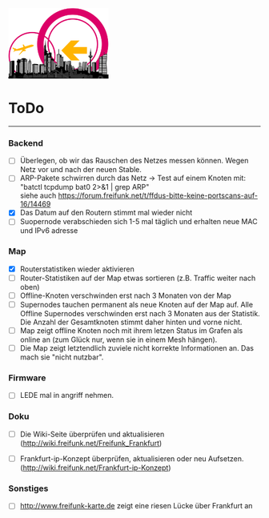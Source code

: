 ![Logo](https://raw.githubusercontent.com/oszilloskop/DiesUndDas/master/images/logo-ffm.png)  

# ToDo

---

### Backend

- [ ] Überlegen, ob wir das Rauschen des Netzes messen können. Wegen Netz vor und nach der neuen Stable.
- [ ] ARP-Pakete schwirren durch das Netz -> Test auf einem Knoten mit: "batctl tcpdump bat0 2>&1 | grep ARP"  
siehe auch https://forum.freifunk.net/t/ffdus-bitte-keine-portscans-auf-16/14469
- [x] Das Datum auf den Routern stimmt mal wieder nicht
- [ ] Suopernode verabschieden sich 1-5 mal täglich und erhalten neue MAC und IPv6 adresse

### Map
- [x] Routerstatistiken wieder aktivieren
- [ ] Router-Statistiken auf der Map etwas sortieren (z.B. Traffic weiter nach oben)
- [ ] Offline-Knoten verschwinden erst nach 3 Monaten von der Map
- [ ] Supernodes tauchen permanent als neue Knoten auf der Map auf. Alle Offline Supernodes verschwinden erst nach 3 Monaten aus der Statistik. Die Anzahl der Gesamtknoten stimmt daher hinten und vorne nicht.
- [ ] Map zeigt offline Knoten noch mit ihrem letzen Status im Grafen als online an (zum Glück nur, wenn sie in einem Mesh hängen).
- [ ] Die Map zeigt letztendlich zuviele nicht korrekte Informationen an. Das mach sie "nicht nutzbar".

### Firmware 
 - [ ] LEDE mal in angriff nehmen.
 
### Doku

- [ ] Die Wiki-Seite überprüfen und aktualisieren (http://wiki.freifunk.net/Freifunk_Frankfurt)  
- [ ] Frankfurt-ip-Konzept überprüfen, aktualisieren oder neu Aufsetzen. (http://wiki.freifunk.net/Frankfurt-ip-Konzept)



### Sonstiges

- [ ] http://www.freifunk-karte.de zeigt eine riesen Lücke über Frankfurt an

